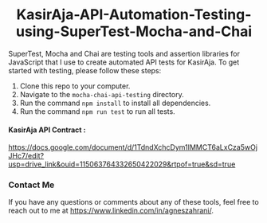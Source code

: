 <h1 align="center">KasirAja-API-Automation-Testing-using-SuperTest-Mocha-and-Chai</h1>

SuperTest, Mocha and Chai are testing tools and assertion libraries for JavaScript that I use to create automated API tests for KasirAja. To get started with testing, please follow these steps:

1. Clone this repo to your computer.
2. Navigate to the `mocha-chai-api-testing` directory.
3. Run the command `npm install` to install all dependencies.
4. Run the command `npm run test` to run all tests.


#### KasirAja API Contract :
https://docs.google.com/document/d/1TdndXchcDym1IMMCT6aLxCza5wOjJHc7/edit?usp=drive_link&ouid=115063764332650422029&rtpof=true&sd=true


### Contact Me
If you have any questions or comments about any of these tools, feel free to reach out to me at https://www.linkedin.com/in/agneszahrani/.